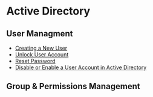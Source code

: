 # Active Directory

## User Managment 

- [Creating a New User](./create-new-user.md)
- [Unlock User Account](./unlock-user-account.md)
- [Reset Password](./reset-user-password.md)
- [Disable or Enable a User Account in Active Directory](./disable-enable-user.md)


## Group & Permissions Management

